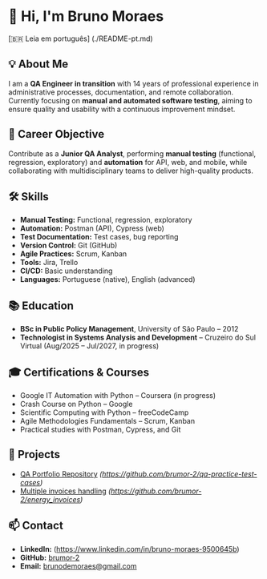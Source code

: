 # 👋 Hi, I'm Bruno Moraes  

[🇧🇷 Leia em português] (./README-pt.md)

## 💡 About Me
I am a **QA Engineer in transition** with 14 years of professional experience in administrative processes, documentation, and remote collaboration. Currently focusing on **manual and automated software testing**, aiming to ensure quality and usability with a continuous improvement mindset.

## 🎯 Career Objective
Contribute as a **Junior QA Analyst**, performing **manual testing** (functional, regression, exploratory) and **automation** for API, web, and mobile, while collaborating with multidisciplinary teams to deliver high-quality products.

## 🛠 Skills
- **Manual Testing:** Functional, regression, exploratory  
- **Automation:** Postman (API), Cypress (web)  
- **Test Documentation:** Test cases, bug reporting  
- **Version Control:** Git (GitHub)  
- **Agile Practices:** Scrum, Kanban  
- **Tools:** Jira, Trello  
- **CI/CD:** Basic understanding  
- **Languages:** Portuguese (native), English (advanced)  

## 📚 Education
- **BSc in Public Policy Management**, University of São Paulo – 2012  
- **Technologist in Systems Analysis and Development** – Cruzeiro do Sul Virtual (Aug/2025 – Jul/2027, in progress)  

## 🎓 Certifications & Courses
- Google IT Automation with Python – Coursera (in progress)  
- Crash Course on Python – Google  
- Scientific Computing with Python – freeCodeCamp  
- Agile Methodologies Fundamentals – Scrum, Kanban  
- Practical studies with Postman, Cypress, and Git  

## 📂 Projects
- [QA Portfolio Repository](#) *(https://github.com/brumor-2/qa-practice-test-cases)*  
- [Multiple invoices handling](#) *(https://github.com/brumor-2/energy_invoices)*

## 📫 Contact
- **LinkedIn:** (https://www.linkedin.com/in/bruno-moraes-9500645b)  
- **GitHub:** [brumor-2](https://github.com/brumor-2)  
- **Email:** brunodemoraes@gmail.com  
